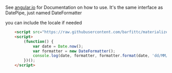 
See [angular.io](https://angular.io/docs/ts/latest/api/common/index/DatePipe-class.html) for Documentation on how to use.
It's the same interface as DatePipe, just named DateFormatter

you can include the locale if needed

```html
	<script src="https://raw.githubusercontent.com/barfittc/materialize-tweaks/master/angular2-datepipe/DateFormatter.min.js"></script>
	<script>
		(function() {					
			var date = Date.now();
			var formatter = new DateFormatter();
			console.log(date, formatter, formatter.format(date, 'dd/MM/yyyy'));
		})();
	</script>
```
